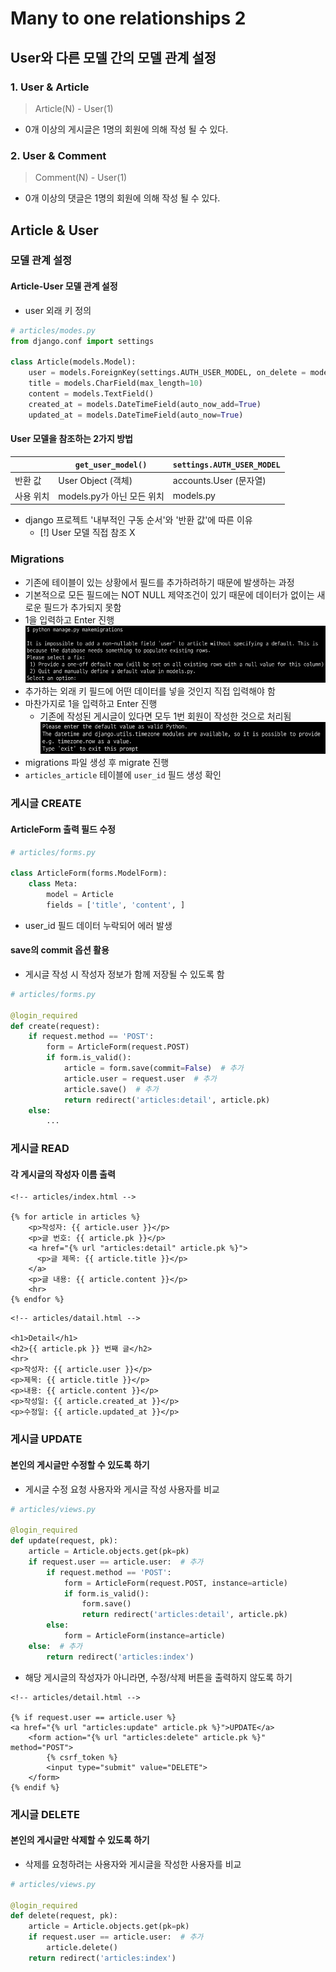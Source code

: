 # Many to one relationships 2
## User와 다른 모델 간의 모델 관계 설정
### 1. User & Article
> Article(N) - User(1)
- 0개 이상의 게시글은 1명의 회원에 의해 작성 될 수 있다.
### 2. User & Comment
> Comment(N) - User(1)
- 0개 이상의 댓글은 1명의 회원에 의해 작성 될 수 있다.
## Article & User
### 모델 관계 설정
#### Article-User 모델 관계 설정
- user 외래 키 정의
```python
# articles/modes.py
from django.conf import settings

class Article(models.Model):
    user = models.ForeignKey(settings.AUTH_USER_MODEL, on_delete = models.CASCADE) # 추가
    title = models.CharField(max_length=10)
    content = models.TextField()
    created_at = models.DateTimeField(auto_now_add=True)
    updated_at = models.DateTimeField(auto_now=True)
```
#### User 모델을 참조하는 2가지 방법
|       | `get_user_model()`  | `settings.AUTH_USER_MODEL` |
| ----- | ------------------- | -------------------------- |
| 반환 값  | User Object (객체)    | accounts.User (문자열)        |
| 사용 위치 | models.py가 아닌 모든 위치 | models.py                  |

- django 프로젝트 '내부적인 구동 순서'와 '반환 값'에 따른 이유
	- [!] User 모델 직접 참조 X
### Migrations
- 기존에 테이블이 있는 상황에서 필드를 추가하려하기 때문에 발생하는 과정
- 기본적으로 모든 필드에는 NOT NULL 제약조건이 있기 때문에 데이터가 없이는 새로운 필드가 추가되지 못함
- 1을 입력하고 Enter 진행
![img](../img/240404_1.png)
- 추가하는 외래 키 필드에 어떤 데이터를 넣을 것인지 직접 입력해야 함
- 마찬가지로 1을 입력하고 Enter 진행
	- 기존에 작성된 게시글이 있다면 모두 1번 회원이 작성한 것으로 처리됨
![img](../img/240404_2.png)
- migrations 파일 생성 후 migrate 진행
- `articles_article` 테이블에 `user_id` 필드 생성 확인
### 게시글 CREATE
#### ArticleForm 출력 필드 수정
```python
# articles/forms.py

class ArticleForm(forms.ModelForm):
    class Meta:
        model = Article
        fields = ['title', 'content', ]
```
- user_id 필드 데이터 누락되어 에러 발생
#### save의 commit 옵션 활용
- 게시글 작성 시 작성자 정보가 함께 저장될 수 있도록 함
```python
# articles/forms.py

@login_required
def create(request):
    if request.method == 'POST':
        form = ArticleForm(request.POST)
        if form.is_valid():
            article = form.save(commit=False)  # 추가
            article.user = request.user  # 추가
            article.save()  # 추가
            return redirect('articles:detail', article.pk)
    else:
	    ...
```
### 게시글 READ
#### 각 게시글의 작성자 이름 출력
```django
<!-- articles/index.html -->

{% for article in articles %}
	<p>작성자: {{ article.user }}</p>
	<p>글 번호: {{ article.pk }}</p>
	<a href="{% url "articles:detail" article.pk %}">
	  <p>글 제목: {{ article.title }}</p>
	</a>
	<p>글 내용: {{ article.content }}</p>
	<hr>
{% endfor %}
```
```django
<!-- articles/datail.html -->

<h1>Detail</h1>
<h2>{{ article.pk }} 번째 글</h2>
<hr>
<p>작성자: {{ article.user }}</p>
<p>제목: {{ article.title }}</p>
<p>내용: {{ article.content }}</p>
<p>작성일: {{ article.created_at }}</p>
<p>수정일: {{ article.updated_at }}</p>
```
### 게시글 UPDATE
#### 본인의 게시글만 수정할 수 있도록 하기
- 게시글 수정 요청 사용자와 게시글 작성 사용자를 비교
```python
# articles/views.py

@login_required
def update(request, pk):
    article = Article.objects.get(pk=pk)
    if request.user == article.user:  # 추가
        if request.method == 'POST':
            form = ArticleForm(request.POST, instance=article)
            if form.is_valid():
                form.save()
                return redirect('articles:detail', article.pk)
        else:
            form = ArticleForm(instance=article)
    else:  # 추가
        return redirect('articles:index')
```
- 해당 게시글의 작성자가 아니라면, 수정/삭제 버튼을 출력하지 않도록 하기
```django 
<!-- articles/detail.html -->

{% if request.user == article.user %}
<a href="{% url "articles:update" article.pk %}">UPDATE</a>
	<form action="{% url "articles:delete" article.pk %}" method="POST">
		{% csrf_token %}
		<input type="submit" value="DELETE">
	</form>
{% endif %}
```
### 게시글 DELETE
#### 본인의 게시글만 삭제할 수 있도록 하기
- 삭제를 요청하려는 사용자와 게시글을 작성한 사용자를 비교
```python
# articles/views.py

@login_required
def delete(request, pk):
    article = Article.objects.get(pk=pk)
    if request.user == article.user:  # 추가
        article.delete()
    return redirect('articles:index')
```
